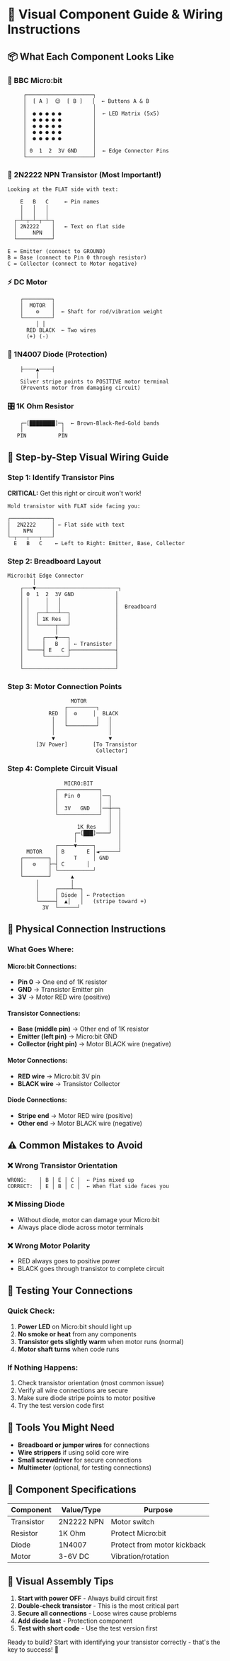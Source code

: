 # 🔧 Visual Component Guide & Wiring Instructions

## 📦 What Each Component Looks Like

### 🎯 BBC Micro:bit
```
     ┌─────────────────────┐
     │  [ A ]  😊  [ B ]   │  ← Buttons A & B
     │                     │
     │  ● ● ● ● ●          │  ← LED Matrix (5x5)
     │  ● ● ● ● ●          │
     │  ● ● ● ● ●          │
     │  ● ● ● ● ●          │
     │  ● ● ● ● ●          │
     │                     │
     │ 0  1  2  3V GND     │  ← Edge Connector Pins
     └─────────────────────┘
```

### 🔌 2N2222 NPN Transistor (Most Important!)
```
Looking at the FLAT side with text:

    E   B   C     ← Pin names
    │   │   │
    │   │   │
  ┌─┴─┬─┴─┬─┴─┐
  │ 2N2222    │   ← Text on flat side
  │     NPN   │
  └───────────┘

E = Emitter (connect to GROUND)
B = Base (connect to Pin 0 through resistor)  
C = Collector (connect to Motor negative)
```

### ⚡ DC Motor
```
    ┌─────────┐
    │  MOTOR  │
    │    ⚙️    │  ← Shaft for rod/vibration weight
    └─────────┘
         │ │
      RED BLACK  ← Two wires
      (+) (-)
```

### 🔶 1N4007 Diode (Protection)
```
    ├────▲────┤
         │
    Silver stripe points to POSITIVE motor terminal
    (Prevents motor from damaging circuit)
```

### 🎛️ 1K Ohm Resistor
```
    ┌─[████████]─┐  ← Brown-Black-Red-Gold bands
    │            │
   PIN          PIN
```

## 🔗 Step-by-Step Visual Wiring Guide

### Step 1: Identify Transistor Pins
**CRITICAL:** Get this right or circuit won't work!

```
Hold transistor with FLAT side facing you:

┌─────────────┐
│  2N2222     │ ← Flat side with text
│    NPN      │
└─┬───┬───┬───┘
  E   B   C    ← Left to Right: Emitter, Base, Collector
```

### Step 2: Breadboard Layout
```
Micro:bit Edge Connector
        │
    ┌───▼──────────────────────────┐
    │ 0  1  2  3V GND             │
    │ │     │   │                 │  
    │ │     │   │                 │  Breadboard
    │ │  ┌──┴───┴──┐              │
    │ │  │ 1K Res  │              │
    │ │  └─────┬───┘              │
    │ │        │                  │
    │ │    ┌───▼───┐              │
    │ │    │   B   │ ← Transistor │
    │ └────┤ E   C ├──────────────┤
    │      └───────┘              │
    │                             │
    └─────────────────────────────┘
```

### Step 3: Motor Connection Points
```
                    MOTOR
                  ┌─────────┐
             RED  │  ⚙️     │  BLACK
              │   │         │   │
              │   └─────────┘   │
              │                 │
              ▼                 ▼
         [3V Power]        [To Transistor
                            Collector]
```

### Step 4: Complete Circuit Visual
```
                  MICRO:BIT
               ┌─────────────┐
               │  Pin 0      │──┐
               │             │  │
               │  3V   GND   │──┼──┐
               └─────────────┘  │  │
                                │  │
                      1K Res    │  │
                     ┌─[███]────┘  │
                     │             │
               ┌─────▼─────┐       │
      MOTOR    │ B       E │◄──────┘
    ┌────────┐ │     T     │ GND
    │   ⚙️    ├─┤ C       │
    │        │ └───────────┘
    └────────┘      ▲
         │          │
         │     ┌────┴──┐
         │     │ Diode │ ← Protection
         └─────┤  ▲│   │   (stripe toward +)
           3V  └──────┘
```

## 🎯 Physical Connection Instructions

### What Goes Where:

#### **Micro:bit Connections:**
- **Pin 0** → One end of 1K resistor
- **GND** → Transistor Emitter pin
- **3V** → Motor RED wire (positive)

#### **Transistor Connections:**
- **Base (middle pin)** → Other end of 1K resistor
- **Emitter (left pin)** → Micro:bit GND
- **Collector (right pin)** → Motor BLACK wire (negative)

#### **Motor Connections:**
- **RED wire** → Micro:bit 3V pin
- **BLACK wire** → Transistor Collector

#### **Diode Connections:**
- **Stripe end** → Motor RED wire (positive)
- **Other end** → Motor BLACK wire (negative)

## ⚠️ Common Mistakes to Avoid

### ❌ **Wrong Transistor Orientation**
```
WRONG:    │ B │ E │ C │  ← Pins mixed up
CORRECT:  │ E │ B │ C │  ← When flat side faces you
```

### ❌ **Missing Diode**
- Without diode, motor can damage your Micro:bit
- Always place diode across motor terminals

### ❌ **Wrong Motor Polarity**
- RED always goes to positive power
- BLACK goes through transistor to complete circuit

## 🧪 Testing Your Connections

### Quick Check:
1. **Power LED** on Micro:bit should light up
2. **No smoke or heat** from any components
3. **Transistor gets slightly warm** when motor runs (normal)
4. **Motor shaft turns** when code runs

### If Nothing Happens:
1. Check transistor orientation (most common issue)
2. Verify all wire connections are secure
3. Make sure diode stripe points to motor positive
4. Try the test version code first

## 🔧 Tools You Might Need

- **Breadboard or jumper wires** for connections
- **Wire strippers** if using solid core wire
- **Small screwdriver** for secure connections
- **Multimeter** (optional, for testing connections)

## 📏 Component Specifications

| Component | Value/Type | Purpose |
|-----------|------------|---------|
| Transistor | 2N2222 NPN | Motor switch |
| Resistor | 1K Ohm | Protect Micro:bit |
| Diode | 1N4007 | Protect from motor kickback |
| Motor | 3-6V DC | Vibration/rotation |

## 🎥 Visual Assembly Tips

1. **Start with power OFF** - Always build circuit first
2. **Double-check transistor** - This is the most critical part
3. **Secure all connections** - Loose wires cause problems
4. **Add diode last** - Protection component
5. **Test with short code** - Use the test version first

Ready to build? Start with identifying your transistor correctly - that's the key to success! 🚀 